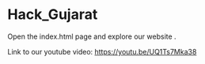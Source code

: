 # Hack_Gujarat


Open the index.html page and explore our website . 


Link to our youtube video: 
https://youtu.be/UQ1Ts7Mka38
